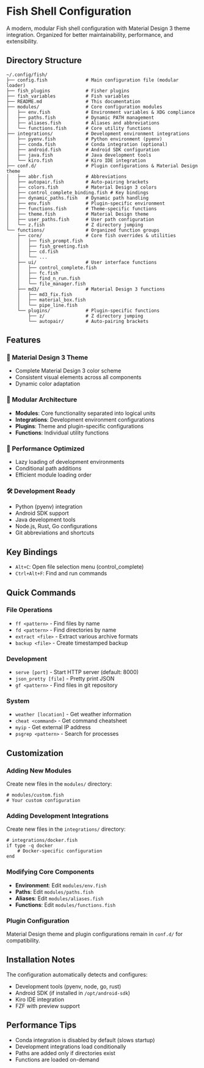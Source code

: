 # Fish Shell Configuration

A modern, modular Fish shell configuration with Material Design 3 theme integration. Organized for better maintainability, performance, and extensibility.

## Directory Structure

```
~/.config/fish/
├── config.fish              # Main configuration file (modular loader)
├── fish_plugins             # Fisher plugins
├── fish_variables           # Fish variables
├── README.md                # This documentation
├── modules/                 # Core configuration modules
│   ├── env.fish             # Environment variables & XDG compliance
│   ├── paths.fish           # Dynamic PATH management
│   ├── aliases.fish         # Aliases and abbreviations
│   └── functions.fish       # Core utility functions
├── integrations/            # Development environment integrations
│   ├── pyenv.fish           # Python environment (pyenv)
│   ├── conda.fish           # Conda integration (optional)
│   ├── android.fish         # Android SDK configuration
│   ├── java.fish            # Java development tools
│   └── kiro.fish            # Kiro IDE integration
├── conf.d/                  # Plugin configurations & Material Design theme
│   ├── abbr.fish            # Abbreviations
│   ├── autopair.fish        # Auto-pairing brackets
│   ├── colors.fish          # Material Design 3 colors
│   ├── control_complete_binding.fish # Key bindings
│   ├── dynamic_paths.fish   # Dynamic path handling
│   ├── env.fish             # Plugin-specific environment
│   ├── functions.fish       # Theme-specific functions
│   ├── theme.fish           # Material Design theme
│   ├── user_paths.fish      # User path configuration
│   └── z.fish               # Z directory jumping
└── functions/               # Organized function groups
    ├── core/                # Core fish overrides & utilities
    │   ├── fish_prompt.fish
    │   ├── fish_greeting.fish
    │   ├── cd.fish
    │   └── ...
    ├── ui/                  # User interface functions
    │   ├── control_complete.fish
    │   ├── fc.fish
    │   ├── find_n_run.fish
    │   └── file_manager.fish
    ├── md3/                 # Material Design 3 functions
    │   ├── md3_fix.fish
    │   ├── material_box.fish
    │   └── pipe_line.fish
    └── plugins/             # Plugin-specific functions
        ├── z/               # Z directory jumping
        └── autopair/        # Auto-pairing brackets
```

## Features

### 🎨 Material Design 3 Theme
- Complete Material Design 3 color scheme
- Consistent visual elements across all components
- Dynamic color adaptation

### 🔧 Modular Architecture
- **Modules**: Core functionality separated into logical units
- **Integrations**: Development environment configurations
- **Plugins**: Theme and plugin-specific configurations
- **Functions**: Individual utility functions

### 🚀 Performance Optimized
- Lazy loading of development environments
- Conditional path additions
- Efficient module loading order

### 🛠️ Development Ready
- Python (pyenv) integration
- Android SDK support
- Java development tools
- Node.js, Rust, Go configurations
- Git abbreviations and shortcuts

## Key Bindings

- `Alt+C`: Open file selection menu (control_complete)
- `Ctrl+Alt+F`: Find and run commands

## Quick Commands

### File Operations
- `ff <pattern>` - Find files by name
- `fd <pattern>` - Find directories by name
- `extract <file>` - Extract various archive formats
- `backup <file>` - Create timestamped backup

### Development
- `serve [port]` - Start HTTP server (default: 8000)
- `json_pretty [file]` - Pretty print JSON
- `gf <pattern>` - Find files in git repository

### System
- `weather [location]` - Get weather information
- `cheat <command>` - Get command cheatsheet
- `myip` - Get external IP address
- `psgrep <pattern>` - Search for processes

## Customization

### Adding New Modules
Create new files in the `modules/` directory:
```fish
# modules/custom.fish
# Your custom configuration
```

### Adding Development Integrations
Create new files in the `integrations/` directory:
```fish
# integrations/docker.fish
if type -q docker
    # Docker-specific configuration
end
```

### Modifying Core Components
- **Environment**: Edit `modules/env.fish`
- **Paths**: Edit `modules/paths.fish`
- **Aliases**: Edit `modules/aliases.fish`
- **Functions**: Edit `modules/functions.fish`

### Plugin Configuration
Material Design theme and plugin configurations remain in `conf.d/` for compatibility.

## Installation Notes

The configuration automatically detects and configures:
- Development tools (pyenv, node, go, rust)
- Android SDK (if installed in `/opt/android-sdk`)
- Kiro IDE integration
- FZF with preview support

## Performance Tips

- Conda integration is disabled by default (slows startup)
- Development integrations load conditionally
- Paths are added only if directories exist
- Functions are loaded on-demand 